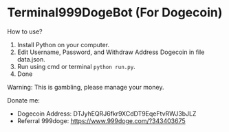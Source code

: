 # Terminal999DogeBot (For Dogecoin)

How to use?
1. Install Python on your computer.
2. Edit Username, Password, and Withdraw Address Dogecoin in file data.json.
3. Run using cmd or terminal ```python run.py```.
4. Done

Warning: This is gambling, please manage your money.

Donate me:
- Dogecoin Address: DTJyhEQRJ6fkr9XCdDT9EqeFtvRWJ3bJLZ
- Referral 999doge: https://www.999doge.com/?343403675
